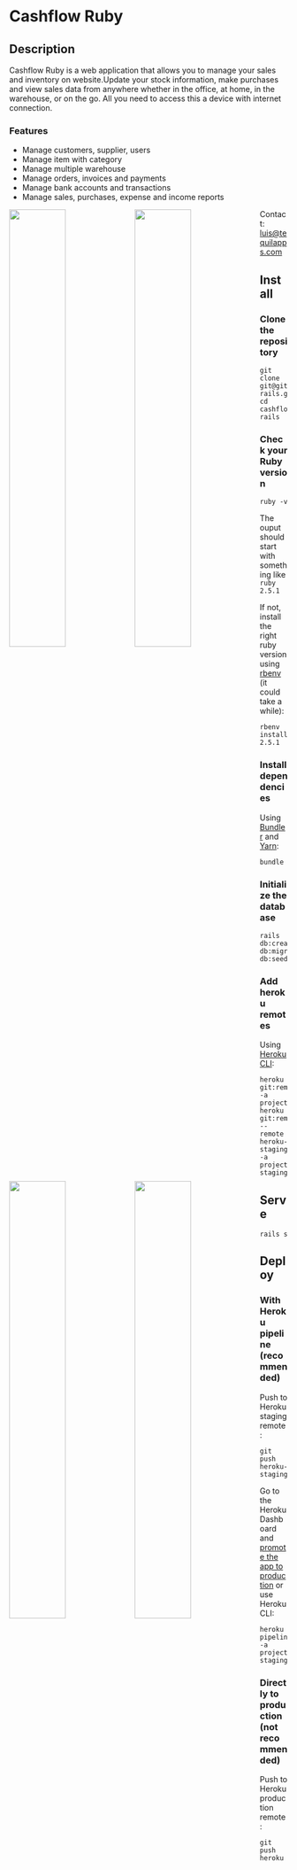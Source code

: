 # Cashflow Ruby

## Description
Cashflow Ruby is a web application that allows you to manage your sales and inventory on website.Update your stock information, make purchases and view sales data from anywhere whether in the office, at home, in the warehouse, or on the go. All you need to access this a device with internet connection.

### **Features**

-   Manage customers, supplier, users
-   Manage item with category
-   Manage multiple warehouse
-   Manage orders, invoices and payments
-   Manage bank accounts and transactions
-   Manage sales, purchases, expense and income reports


<p>
<image src=https://i.imgur.com/spQl85b.png style="display: inline; float: left; margin: 0 0;" width="45%"/>
<image src=https://i.imgur.com/SFlaLtK.png style="display: inline; float: left; margin: 0 0;" width="45%"/>
<image src=https://i.imgur.com/KSfA1lE.png style="display: inline; float: left; margin: 0 0;" width="45%"/>
<image src=https://i.imgur.com/xaDFk7B.png style="display: inline; float: left; margin: 0 0;" width="45%"/>
</p>

Contact: [luis@tequilapps.com](mailto:luis@tequilapps.com)

## Install

### Clone the repository

```shell
git clone git@github.com:luisintosh/cashflow-rails.git
cd cashflow-rails
```

### Check your Ruby version

```shell
ruby -v
```

The ouput should start with something like `ruby 2.5.1`

If not, install the right ruby version using [rbenv](https://github.com/rbenv/rbenv) (it could take a while):

```shell
rbenv install 2.5.1
```

### Install dependencies

Using [Bundler](https://github.com/bundler/bundler) and [Yarn](https://github.com/yarnpkg/yarn):

```shell
bundle
```

### Initialize the database

```shell
rails db:create db:migrate db:seed
```

### Add heroku remotes

Using [Heroku CLI](https://devcenter.heroku.com/articles/heroku-cli):

```shell
heroku git:remote -a project
heroku git:remote --remote heroku-staging -a project-staging
```

## Serve

```shell
rails s
```

## Deploy

### With Heroku pipeline (recommended)

Push to Heroku staging remote:

```shell
git push heroku-staging
```

Go to the Heroku Dashboard and [promote the app to production](https://devcenter.heroku.com/articles/pipelines) or use Heroku CLI:

```shell
heroku pipelines:promote -a project-staging
```

### Directly to production (not recommended)

Push to Heroku production remote:

```shell
git push heroku
```

